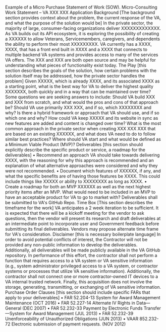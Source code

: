 Example of a Micro Purchase Statement of Work (SOW).
Micro-Consulting Work Statement – VA XXX XXX Application
Background [The background section provides context about the problem, the current response of the VA, and what the purpose of the solution would be]
In the private sector, the majority of large, consumer-facing organizations deliver XXXXXXXXXXXXX. As VA builds out its API ecosystem, it is exploring the possibility of creating a XXXXXX to allow Veterans, Servicemembers, caregivers, and dependents the ability to perform their most XXXXXXXXX.
VA currently has a XXXX, XXXX, that has a front end built in XXXX and a XXXX that connects to multiple backend VA systems and provides access to many of the services VA offers. The XXX and XXX are both open source and may be helpful for understanding what pieces of functionality exist today.
The Play [this section describes the goals of the solution, how certain problems with the solution itself may be addressed, how the private sector handles the problem]
Given XXXXX, which is already XXXX, and its associated XXXX as a starting point, what is the best way for VA to deliver the highest quality XXXXXXX, both quickly and in a way that can be maintained over time?
Some questions we are seeking answers to include: Should VA build XXX and XXX from scratch, and what would the pros and cons of that approach be? Should VA use primarily XXX XXX, and if so, which XXXXXXXX and why? Is there a hybrid framework or approach that VA should use, and if so which one and why? How could VA keep XXXXX and its website in sync as new features are added and content is changed over time?
What is the most common approach in the private sector when creating XXX XXX XXX that are based on an existing XXXXXX, and what does VA need to do to follow similar best practices? Where should VA start and what would be defined as a Minimum Viable Product (MVP)?
Deliverables [this section should explicitly describe the specific product or service, a roadmap for the deliverables]
•	Recommend an approach VA should take towards delivering XXXX, with the reasoning for why this approach is recommended and an explanation of what alternative approaches were considered and why they were not recommended.
•	Document which features of XXXXXX, if any, and what the specific benefits are of having those features be XXXX. This could include things like XXXXX or ability to XXXXXXXX as long as XXXX.
•	Create a roadmap for both an MVP XXXXXX as well as the next highest priority items after an MVP. What would need to be included in an MVP to have an acceptable product for VA to go to market with?
Deliverables shall be submitted to VA's GitHub Repo.
Time Box [This section describes the timeframe for the work]
VA anticipates a 2 week iteration to be sufficient. It is expected that there will be a kickoff meeting for the vendor to ask questions, then the vendor will present its research and draft deliverables at an intermediate point to incorporate user and Government feedback before submitting its final deliverables.
Vendors may propose alternate time frame for VA's consideration.
Disclaimer [this is necessary boilerplate language]
In order to avoid potential conflicts of interest, the Contractor will not be provided any non-public information to develop the deliverables. Additionally, all deliverables will be made publicly available in the VA GitHub repository.
In performance of this effort, the contractor shall not perform a function that requires access to a VA system or VA sensitive information (e.g., system administrator privileged access to a VA system, or contractor systems or processes that utilize VA sensitive information). Additionally, the contractor shall not connect one or more contractor-owned IT devices to a VA internal trusted network. Finally, this acquisition does not involve the storage, generating, transmitting, or exchanging of VA sensitive information.
Purchase Order Clauses [this section should include specific FARs that apply to your deliverables]
•	FAR 52.204-13 System for Award Management Maintenance (OCT 2016)
•	FAR 52.227-14 Alternate IV Rights in Data—General (DEC 2007)
•	FAR 52.232-33 Payment by Electronic Funds Transfer—System for Award Management (JUL 2013)
•	FAR 52.232-39 Unenforceability of Unauthorized Obligations (JUN 2013)
•	VAAR 852.232-72 Electronic submission of payment requests. (NOV 2012)
